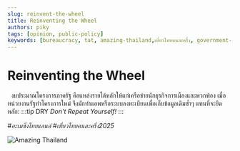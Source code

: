 ```yaml
---
slug: reinvent-the-wheel
title: Reinventing the Wheel
authors: piky
tags: [opinion, public-policy]
keywords: [bureaucracy, tat, amazing-thailand,เที่ยวไทยคนละครึ่ง, government-projects]
---
```

# Reinventing the Wheel
&nbsp;&nbsp;งบประมาณโครงการภาครัฐ คือแหล่งรายได้หลักให้แก่เครือข่ายนักธุรกิจการเมืองและพวกพ้อง เมื่อหน่วยงานรัฐทำโครงการใหม่ จึงมักทำแอพหรือระบบลงทะเบียนเพื่อเก็บข้อมูลเดิมซ้ำๆ แทนที่จะยึดหลัก:
:::tip DRY
_Don't Repeat Yourself!_
:::

_#อะเมซิ่งไทยแลนด์_
_#เที่ยวไทยคนละครึ่ง2025_
<!-- truncate -->
![Amazing Thailand](https://pub-44a464d4394a43d6834ffdc08038cb38.r2.dev/blog/tat.jpeg 'service unavailable')